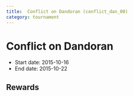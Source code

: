 ```yaml
---
title:  Conflict on Dandoran (conflict_dan_00)
category: tournament
---
```

#  Conflict on Dandoran

  * Start date: 2015-10-16
  * End date: 2015-10-22

## Rewards

